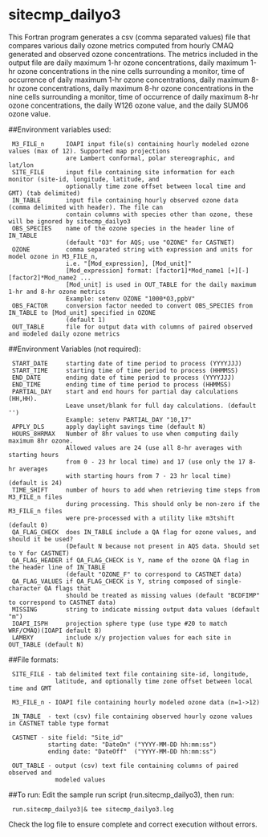sitecmp_dailyo3
========

This Fortran program generates a csv (comma separated values) file that compares various daily ozone metrics computed from hourly CMAQ generated and observed ozone concentrations. The metrics included in the output file are daily maximum 1-hr ozone concentrations, daily maximum 1-hr ozone concentrations in the nine cells surrounding a monitor, time of occurrence of daily maximum 1-hr ozone concentrations, daily maximum 8-hr ozone concentrations, daily maximum 8-hr ozone concentrations in the nine cells surrounding a monitor, time of occurrence of daily maximum 8-hr ozone concentrations, the daily W126 ozone value, and the daily SUM06 ozone value. 


##Environment variables used:
```
 M3_FILE_n      IOAPI input file(s) containing hourly modeled ozone values (max of 12). Supported map projections 
                are Lambert conformal, polar stereographic, and lat/lon
 SITE_FILE      input file containing site information for each monitor (site-id, longitude, latitude, and 
                optionally time zone offset between local time and GMT) (tab delimited)
 IN_TABLE       input file containing hourly observed ozone data (comma delimited with header). The file can 
                contain columns with species other than ozone, these will be ignored by sitecmp_dailyo3
 OBS_SPECIES    name of the ozone species in the header line of IN_TABLE 
                (default "O3" for AQS; use "OZONE" for CASTNET)
 OZONE          comma separated string with expression and units for model ozone in M3_FILE_n,
                i.e. "[Mod_expression], [Mod_unit]"
                [Mod_expression] format: [factor1]*Mod_name1 [+][-] [factor2]*Mod_name2 ...
                [Mod_unit] is used in OUT_TABLE for the daily maximum 1-hr and 8-hr ozone metrics
                Example: setenv OZONE "1000*O3,ppbV"
 OBS_FACTOR     conversion factor needed to convert OBS_SPECIES from IN_TABLE to [Mod_unit] specified in OZONE 
                (default 1)
 OUT_TABLE      file for output data with columns of paired observed and modeled daily ozone metrics
```

##Environment Variables (not required):
```
 START_DATE     starting date of time period to process (YYYYJJJ)
 START_TIME     starting time of time period to process (HHMMSS)
 END_DATE       ending date of time period to process (YYYYJJJ)
 END_TIME       ending time of time period to process (HHMMSS)
 PARTIAL_DAY    start and end hours for partial day calculations (HH,HH). 
                Leave unset/blank for full day calculations. (default '')
                Example: setenv PARTIAL_DAY "10,17" 
 APPLY_DLS      apply daylight savings time (default N)
 HOURS_8HRMAX   Number of 8hr values to use when computing daily maximum 8hr ozone.
                Allowed values are 24 (use all 8-hr averages with starting hours 
                from 0 - 23 hr local time) and 17 (use only the 17 8-hr averages
                with starting hours from 7 - 23 hr local time) (default is 24)
 TIME_SHIFT     number of hours to add when retrieving time steps from M3_FILE_n files 
                during processing. This should only be non-zero if the M3_FILE_n files
                were pre-processed with a utility like m3tshift (default 0)
 QA_FLAG_CHECK  does IN_TABLE include a QA flag for ozone values, and should it be used? 
                (Default N because not present in AQS data. Should set to Y for CASTNET) 
 QA_FLAG_HEADER if QA_FLAG_CHECK is Y, name of the ozone QA flag in the header line of IN_TABLE 
                (default "OZONE_F" to correspond to CASTNET data)
 QA_FLAG_VALUES if QA_FLAG_CHECK is Y, string composed of single-character QA flags that 
                should be treated as missing values (default "BCDFIMP" to correspond to CASTNET data)
 MISSING        string to indicate missing output data values (default "m")
 IOAPI_ISPH     projection sphere type (use type #20 to match WRF/CMAQ)(IOAPI default 8)
 LAMBXY         include x/y projection values for each site in OUT_TABLE (default N)

```

##File formats:
```
 SITE_FILE - tab delimited text file containing site-id, longitude,
             latitude, and optionally time zone offset between local time and GMT
 
 M3_FILE_n - IOAPI file containing hourly modeled ozone data (n=1->12)
 
 IN_TABLE  - text (csv) file containing observed hourly ozone values in CASTNET table type format
 
 CASTNET - site field: "Site_id"
           starting date: "DateOn" ("YYYY-MM-DD hh:mm:ss")
           ending date: "DateOff"  ("YYYY-MM-DD hh:mm:ss")
 
 OUT_TABLE - output (csv) text file containing columns of paired observed and
             modeled values
```

##To run:
Edit the sample run script (run.sitecmp_dailyo3), then run:
```
 run.sitecmp_dailyo3|& tee sitecmp_dailyo3.log
```
Check the log file to ensure complete and correct execution without errors.
